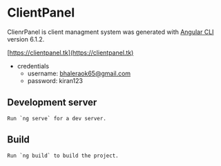 # ClientPanel

ClienrPanel is client managment system was generated with [Angular CLI](https://github.com/angular/angular-cli) version 6.1.2.

[https://clientpanel.tk](https://clientpanel.tk)
+ credentials 
  - username: bhaleraok65@gmail.com
  - password: kiran123


## Development server
```
Run `ng serve` for a dev server.
```

## Build
```
Run `ng build` to build the project. 
```
